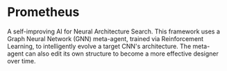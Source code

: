 # Prometheus
A self-improving AI for Neural Architecture Search. This framework uses a Graph Neural Network (GNN) meta-agent, trained via Reinforcement Learning, to intelligently evolve a target CNN's architecture. The meta-agent can also edit its own structure to become a more effective designer over time.
